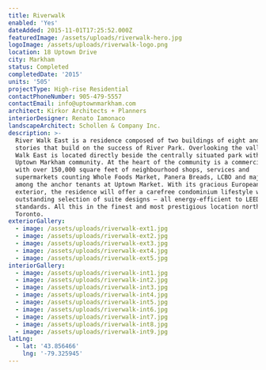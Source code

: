 ```yaml
---
title: Riverwalk
enabled: 'Yes'
dateAdded: 2015-11-01T17:25:52.000Z
featuredImage: /assets/uploads/riverwalk-hero.jpg
logoImage: /assets/uploads/riverwalk-logo.png
location: 18 Uptown Drive
city: Markham
status: Completed
completedDate: '2015'
units: '505'
projectType: High-rise Residential
contactPhoneNumber: 905-479-5557
contactEmail: info@uptownmarkham.com
architect: Kirkor Architects + Planners
interiorDesigner: Renato Iamonaco
landscapeArchitect: Schollen & Company Inc.
description: >-
  River Walk East is a residence composed of two buildings of eight and 20
  stories that build on the success of River Park. Overlooking the valley, River
  Walk East is located directly beside the centrally situated park within the
  Uptown Markham community. At the heart of the community is a commercial plaza
  with over 150,000 square feet of neighbourhood shops, services and
  supermarkets counting Whole Foods Market, Panera Breads, LCBO and major banks
  among the anchor tenants at Uptown Market. With its gracious European-inspired
  exterior, the residence will offer a carefree condominium lifestyle with an
  outstanding selection of suite designs – all energy-efficient to LEED® Gold
  standards. All this in the finest and most prestigious location north of
  Toronto.
exteriorGallery:
  - image: /assets/uploads/riverwalk-ext1.jpg
  - image: /assets/uploads/riverwalk-ext2.jpg
  - image: /assets/uploads/riverwalk-ext3.jpg
  - image: /assets/uploads/riverwalk-ext4.jpg
  - image: /assets/uploads/riverwalk-ext5.jpg
interiorGallery:
  - image: /assets/uploads/riverwalk-int1.jpg
  - image: /assets/uploads/riverwalk-int2.jpg
  - image: /assets/uploads/riverwalk-int3.jpg
  - image: /assets/uploads/riverwalk-int4.jpg
  - image: /assets/uploads/riverwalk-int5.jpg
  - image: /assets/uploads/riverwalk-int6.jpg
  - image: /assets/uploads/riverwalk-int7.jpg
  - image: /assets/uploads/riverwalk-int8.jpg
  - image: /assets/uploads/riverwalk-int9.jpg
latLng:
  - lat: '43.856466'
    lng: '-79.325945'
---
```


